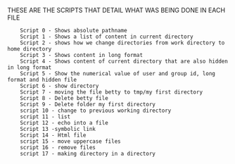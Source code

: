   THESE ARE THE SCRIPTS THAT DETAIL WHAT WAS BEING DONE IN EACH FILE


		Script 0 - Shows absolute pathname
		Script 1 - Shows a list of content in current directory
		Script 2 - shows how we change directories from work directory to home directory
		Script 3 - Shows content in long format
		Script 4 - Shows content of current directory that are also hidden in long format
		Script 5 - Show the numerical value of user and group id, long format and hidden file
		Script 6 - show directory
		Script 7 - moving the file betty to tmp/my first directory
		Script 8 - Delete betty file
		Script 9 - Delete folder my first directory 
		script 10 - change to previous working directory
		script 11 - list
		Script 12 - echo into a file
		Script 13 -symbolic link
		Script 14 - Html file
		script 15 - move uppercase files
		script 16 - remove files
		script 17 - making directory in a directory
